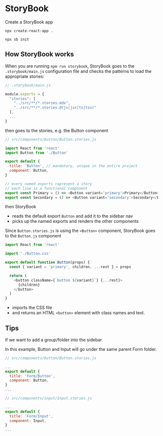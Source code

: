 # StoryBook

Create a StoryBook app

```shell
npx create-react-app .

npx sb init
```

## How StoryBook works

When you are running `npm run storybook`, StoryBook goes to the `.storybook/main.js` configuration file and checks the patterns to load the appropriate stories:

```js
// .storybook/main.js

module.exports = {
  "stories": [
    "../src/**/*.stories.mdx",
    "../src/**/*.stories.@(js|jsx|ts|tsx)"
  ],
  ...
}
```

then goes to the stories, e.g. the Button component

```js
// src/components/button/Button.stories.js

import React from 'react'
import Button from './Button'

export default {
  title: 'Button', // mandatory, unique in the entire project
  component: Button,
}

// every named exports rapresent a story
// each line is a functional component
export const Primary = () => <Button variant='primary'>Primary</Button>
export const Secondary = () => <Button variant='secondary'>Secondary</Button>
```

then StoryBook
- reads the default export `Button` and add it to the sidebar nav
- picks up the named exports and renders the other components

Since `Button.stories.js` is using the `<Button>` component, StoryBook goes to the `Button.js` component

```js
import React from 'react'

import './Button.css'

export default function Button(props) {
  const { variant = 'primary', children, ...rest } = props

  return (
    <button className={`button ${variant}`} {...rest}>
      {children}
    </button>
  )
}
```

- imports the CSS file
- and returns an HTML `<button>` element with class names and text.

## Tips

If we want to add a group/folder into the sidebar.

In this example, Button and Input will go under the same parent Form folder.

```js
// src/components/button/Button.stories.js

...
export default {
  title: 'Form/Button',
  component: Button,
}
...
```

```js
// src/components/input/Input.stories.js

...
export default {
  title: 'Form/Input',
  component: Input,
}
...
```
